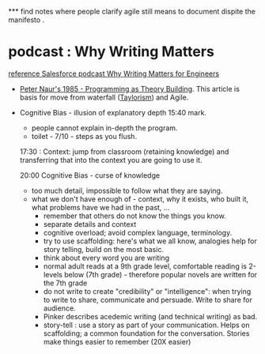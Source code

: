 
*** find notes where people clarify agile still means to document dispite the manifesto .


# podcast : Why Writing Matters

[reference Salesforce podcast Why Writing Matters for Engineers](https://www.heroku.com/podcasts/codeish/118-why-writing-matters-for-engineers)
- [Peter Naur's 1985 - Programming as Theory Building](https://gist.github.com/dpritchett/fd7115b6f556e40103ef).   This article is basis for move from waterfall ([Taylorism](https://en.wikipedia.org/wiki/Scientific_management)) and Agile.

- Cognitive Bias - illusion of explanatory depth 15:40 mark.
  - people cannot explain in-depth the program.
  - toilet - 7/10 - steps as you flush.

  17:30 : Context:  jump from classroom (retaining knowledge) and transferring that into the context you are going to use it.  

  20:00 Cognitive Bias - curse of knowledge
  - too much detail, impossible to follow what they are saying.
  - what we don't have enough of - context, why it exists, who built it, what problems have we had in the past, ...
    - remember that others do not know the things you know.
    - separate details and context
    - cognitive overload; avoid complex language, terminology.
    - try to use scaffolding: here's what we all know, analogies help for story telling, build on the most basic.
    - think about every word you are writing
    - normal adult reads at a 9th grade level, comfortable reading is 2-levels below (7th grade) - therefore popular novels are written for the 7th grade
    - do not write to create "credibility" or "intelligence": when trying to write to share, communicate and persuade. Write to share for audience.  
    - Pinker describes acedemic writing (and technical writing) as bad.
    - story-tell : use a story as part of your communication.  Helps on scaffolding; a common foundation for the conversation.  Stories make things easier to remember (20X easier)
